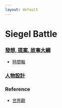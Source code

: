 ```yaml
---
layout: default
---
```


# Siegel Battle


### [發想, 提案, 故事大綱](./design/)
  * [時間軸](./Timeline)

### [人物設計](./character/)

### Reference
* [世界觀](/SettingBook)